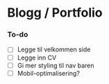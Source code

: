 # Blogg / Portfolio

### To-do
- [ ] Legge til velkommen side
- [ ] Legge inn CV
- [ ] Gi mer styling til nav baren
- [ ] Mobil-optimalisering?